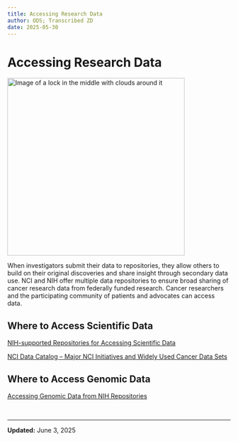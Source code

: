 ```yaml
---
title: Accessing Research Data 
author: ODS; Transcribed ZD
date: 2025-05-30
---
```


# Accessing Research Data

<img src="https://datascience.cancer.gov/sites/default/files/2022-04/lockpicture-resize.png" alt="Image of a lock in the middle with clouds around it" width="400"/>

When investigators submit their data to repositories, they allow others to build on their original discoveries and share insight through secondary data use. NCI and NIH offer multiple data repositories to ensure broad sharing of cancer research data from federally funded research. Cancer researchers and the participating community of patients and advocates can access data.

## Where to Access Scientific Data

[NIH-supported Repositories for Accessing Scientific Data](https://sharing.nih.gov/accessing-data/accessing-scientific-data)  

[NCI Data Catalog – Major NCI Initiatives and Widely Used Cancer Data Sets](https://datascience.cancer.gov/resources/nci-data-catalog)

## Where to Access Genomic Data

[Accessing Genomic Data from NIH Repositories](https://sharing.nih.gov/accessing-data/accessing-genomic-data/accessing-genomic-data-from-nih-repositories)

&nbsp;  

---

**Updated:** June 3, 2025
